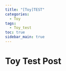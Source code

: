 ```yaml
---
title: "[Toy]TEST"
categories:
  - Toy
tags:
  - Toy_test
toc: true
sidebar_main: true
---
```


# Toy Test Post
